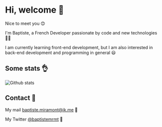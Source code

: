 # **Hi, welcome 👋**

Nice to meet you 😊

I'm Baptiste, a French Developer passionate by code and new technologies 👨‍💻

I am currently learning front-end development, but I am also interested in back-end development and programming in general 😃

## Some stats 👌

![Github stats](https://github-readme-stats.vercel.app/api?username=baptistemiramont&show_icons=true&include_all_commits=true&count_private=true&title_color=fff&icon_color=473bf0&text_color=7b79e2&bg_color=121212)

## Contact 🤙

My mail <a href="mailto:baptiste.miramont@ik.me">baptiste.miramont@ik.me</a> 📧

My Twitter <a href="https://twitter.com/baptistemrmt">@baptistemrmt</a> 🐣
